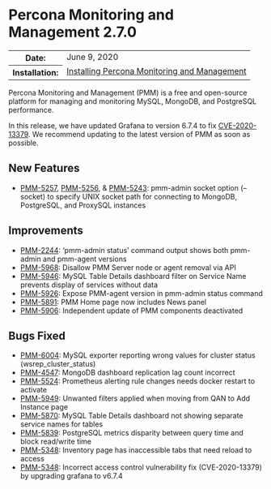 # Percona Monitoring and Management 2.7.0

<table class="docutils field-list" frame="void" rules="none">
  <colgroup>
    <col class="field-name">
    <col class="field-body">
  </colgroup>
  <tbody valign="top">
    <tr class="field-odd field">
      <th class="field-name">Date:</th>
      <td class="field-body">June 9, 2020</td>
    </tr>
    <tr class="field-even field">
      <th class="field-name">Installation:</th>
      <td class="field-body">
        <a class="reference external" href="https://www.percona.com/doc/percona-monitoring-and-management/2.x/setting-up/">Installing Percona Monitoring and Management</a></td>
    </tr>
  </tbody>
</table>

Percona Monitoring and Management (PMM) is a free and open-source platform for managing and monitoring MySQL, MongoDB, and PostgreSQL performance.

In this release, we have updated Grafana to version 6.7.4 to fix  [CVE-2020-13379](https://cve.mitre.org/cgi-bin/cvename.cgi?name=CVE-2020-13379/). We recommend updating to the latest version of PMM as soon as possible.

## New Features
* [PMM-5257](https://jira.percona.com/browse/PMM-5257), [PMM-5256](https://jira.percona.com/browse/PMM-5256), & [PMM-5243](https://jira.percona.com/browse/PMM-5243): pmm-admin socket option (–socket) to specify UNIX socket path for connecting to MongoDB, PostgreSQL, and ProxySQL instances

## Improvements
* [PMM-2244](https://jira.percona.com/browse/PMM-2244): ‘pmm-admin status’ command output shows both pmm-admin and pmm-agent versions
* [PMM-5968](https://jira.percona.com/browse/PMM-5968): Disallow PMM Server node or agent removal via API
* [PMM-5946](https://jira.percona.com/browse/PMM-5946): MySQL Table Details dashboard filter on Service Name prevents display of services without data
* [PMM-5926](https://jira.percona.com/browse/PMM-5926): Expose PMM-agent version in pmm-admin status command
* [PMM-5891](https://jira.percona.com/browse/PMM-5891): PMM Home page now includes News panel
* [PMM-5906](https://jira.percona.com/browse/PMM-5906): Independent update of PMM components deactivated

## Bugs Fixed
* [PMM-6004](https://jira.percona.com/browse/PMM-6004): MySQL exporter reporting wrong values for cluster status (wsrep_cluster_status)
* [PMM-4547](https://jira.percona.com/browse/PMM-4547): MongoDB dashboard replication lag count incorrect
* [PMM-5524](https://jira.percona.com/browse/PMM-5524): Prometheus alerting rule changes needs docker restart to activate
* [PMM-5949](https://jira.percona.com/browse/PMM-5949): Unwanted filters applied when moving from QAN to Add Instance page
* [PMM-5870](https://jira.percona.com/browse/PMM-5870): MySQL Table Details dashboard not showing separate service names for tables
* [PMM-5839](https://jira.percona.com/browse/PMM-5839): PostgreSQL metrics disparity between query time and block read/write time
* [PMM-5348](https://jira.percona.com/browse/PMM-5348): Inventory page has inaccessible tabs that need reload to access
* [PMM-5348](https://jira.percona.com/browse/PMM-5348): Incorrect access control vulnerability fix (CVE-2020-13379) by upgrading grafana to v6.7.4
